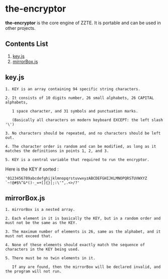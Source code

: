# the-encryptor

**the-encryptor** is the core engine of ZZTE.
It is portable and can be used in other projects.

## Contents List
1. [key.js](#keyjs)
2. [mirrorBox.js](#mirrorBoxjs)


## key.js

    1. KEY is an array containing 94 specific string characters.

    2. It consists of 10 digits number, 26 small alphabets, 26 CAPITAL alphabets,

       1 space character, and 31 symbols and punctuation marks.

       (Basically all characters on modern keyboard EXCEPT: the left slash '\')

    3. No characters should be repeated, and no characters should be left out.

    4. The character order is random and can be modified, as long as it matches the definitions in points 1, 2, and 3.
    
    5. KEY is a central variable that required to run the encryptor.


Here is the KEY if sorted :

    '0123456789abcdefghijklmnopqrstuvwxyzABCDEFGHIJKLMNOPQRSTUVWXYZ `~!@#$%^&*()-_=+[]{}|;:\'",.<>/?'



## mirrorBox.js

    1. mirrorBox is a nested array.

    2. Each element in it is basically the KEY, but in a random order and must not be the same as the KEY.

    3. The maximum number of elements is 26, same as the alphabet, and it must not exceed that.

    4. None of these elements should exactly match the sequence of characters in the KEY being used.

    5. There must be no twin elements in it.

       If any are found, then the mirrorBox will be declared invalid, and the program will not run.